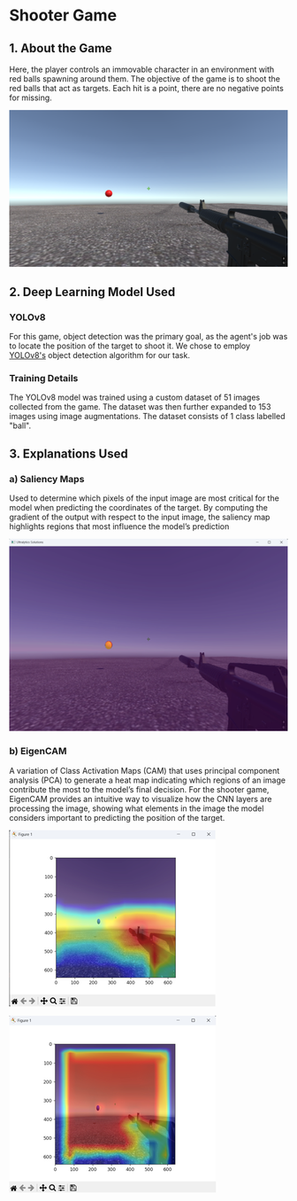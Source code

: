 # Shooter Game

## 1. About the Game

Here, the player controls an immovable character in an environment with red balls spawning around them. The objective of the game is to shoot the red balls that act as targets.
Each hit is a point, there are no negative points for missing. 

![image](https://github.com/NathanFlex/XAI-Gaming/blob/main/ShooterGame/Explanations/test.png?raw=true)

## 2. Deep Learning Model Used

### YOLOv8

For this game, object detection was the primary goal, as the agent's job was to locate the position of the target to shoot it. We chose to employ [YOLOv8's](https://github.com/ultralytics/ultralytics)
object detection algorithm for our task.

### Training Details

The YOLOv8 model was trained using a custom dataset of 51 images collected from the game. The dataset was then further expanded to 153 images using image augmentations.
The dataset consists of 1 class labelled "ball".

## 3. Explanations Used

### a) Saliency Maps

Used to determine which pixels of the input image are most critical for the model when predicting the coordinates of the target. 
By computing the gradient of the output with respect to the input image, the saliency map highlights regions that most influence the model’s prediction

![image](https://github.com/NathanFlex/XAI-Gaming/blob/main/ShooterGame/Explanations/Saliency%20Map.png?raw=true)

### b) EigenCAM

A variation of Class Activation Maps (CAM) that uses principal component analysis (PCA) to generate a heat map indicating which regions of an image contribute the most to the model’s final decision.
For the shooter game, EigenCAM provides an intuitive way to visualize how the CNN layers are processing the image, showing what elements in the image the model considers important to predicting the position of the target.

![image](https://github.com/NathanFlex/XAI-Gaming/blob/main/ShooterGame/Explanations/EigenCAM1.png?raw=true)

![image](https://github.com/NathanFlex/XAI-Gaming/blob/main/ShooterGame/Explanations/EigenCAM2.png?raw=true)
